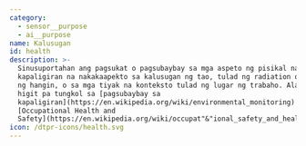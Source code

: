 ```yaml
---
category:
  - sensor__purpose
  - ai__purpose
name: Kalusugan
id: health
description: >-
  Sinusuportahan ang pagsukat o pagsubaybay sa mga aspeto ng pisikal na
  kapaligiran na nakakaapekto sa kalusugan ng tao, tulad ng radiation o kalidad
  ng hangin, o sa mga tiyak na konteksto tulad ng lugar ng trabaho. Alamin ang
  higit pa tungkol sa [pagsubaybay sa
  kapaligiran](https://en.wikipedia.org/wiki/environmental_monitoring) at
  [Occupational Health and
  Safety](https://en.wikipedia.org/wiki/occupat"&"ional_safety_and_health)")
icon: /dtpr-icons/health.svg
---
```


